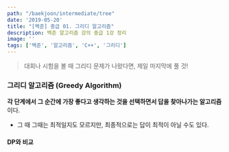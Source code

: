 ```yaml
---
path: "/baekjoon/intermediate/tree"
date: '2019-05-20'
title: "[백준] 중급 01. 그리디 알고리즘"
description: 백준 알고리즘 강의 중급 1강 정리
image: ''
tags: ['백준', '알고리즘', 'C++', '그리디']
---
```

> 대회나 시험을 볼 때 그리디 문제가 나왔다면, 제일 마지막에 풀 것!

### 그리디 알고리즘 (Greedy Algorithm)
__각 단계에서 그 순간에 가장 좋다고 생각하는 것을 선택하면서 답을 찾아나가는 알고리즘__ 이다.
- 그 때 그때는 최적일지도 모르지만, 최종적으로는 답이 최적이 아닐 수도 있다.
    
#### DP와 비교

